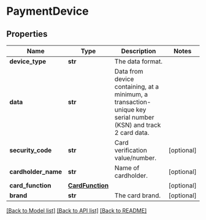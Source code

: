 # PaymentDevice

## Properties
Name | Type | Description | Notes
------------ | ------------- | ------------- | -------------
**device_type** | **str** | The data format. | 
**data** | **str** | Data from device containing, at a minimum, a transaction-unique key serial number (KSN) and track 2 card data. | 
**security_code** | **str** | Card verification value/number. | [optional] 
**cardholder_name** | **str** | Name of cardholder. | [optional] 
**card_function** | [**CardFunction**](CardFunction.md) |  | [optional] 
**brand** | **str** | The card brand. | [optional] 

[[Back to Model list]](../README.md#documentation-for-models) [[Back to API list]](../README.md#documentation-for-api-endpoints) [[Back to README]](../README.md)


